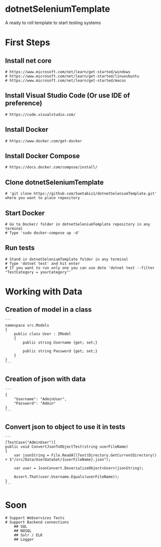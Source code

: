 # dotnetSeleniumTemplate
A ready to roll template to start testing systems

# First Steps
## Install net core
    # https://www.microsoft.com/net/learn/get-started/windows
    # https://www.microsoft.com/net/learn/get-started/linuxubuntu
    # https://www.microsoft.com/net/learn/get-started/macos 
## Install Visual Studio Code (Or use IDE of preference)
    # https://code.visualstudio.com/
## Install Docker
    # https://www.docker.com/get-docker
## Install Docker Compose
    # https://docs.docker.com/compose/install/
## Clone dotnetSeleniumTemplate
    # 'git clone https://github.com/Saetabis1/dotnetSeleniumTemplate.git' where you want to place repository
## Start Docker
    # Go to Docker/ folder in dotnetSeleniumTemplate repository in any terminal 
    # Type 'sudo docker-compose up -d'
## Run tests
    # Stand in dotnetSeleniumTemplate folder in any terminal
    # Type 'dotnet test' and hit enter
    # If you want to run only one you can use dote 'dotnet test --filter "TestCategory = yourCategory"'

# Working with Data
## Creation of model in a class
    ```
    namespace src.Models
    {
        public class User : IModel
        {
            public string Username {get; set;}

            public string Password {get; set;}
        }
    }
    ```

## Creation of json with data
    ```
    {
        "Username": "AdminUser", 
        "Password": "Admin"
    }
    ```

## Convert json to object to use it in tests
    ```
    [TestCase("AdminUser")]
    public void ConvertJsonToObjectTest(string userFileName)
    {
        var jsonString = File.ReadAllText(Directory.GetCurrentDirectory() + $"/src/Data/UserDataSet/{userFileName}.json");

        var user = JsonConvert.DeserializeObject<User>(jsonString);

        Assert.That(user.Username.Equals(userFileName));
    }
    ```

# Soon
    # Support Webservices Tests
    # Support Backend connections
        ## SQL
        ## NOSQL
        ## Solr / ELK
        ## Logger
